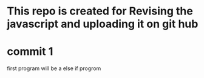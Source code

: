 # This repo is created for Revising the javascript and uploading it on git hub


# commit 1

 first program will be a else if progrom  